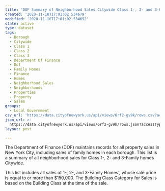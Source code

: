 ```yaml
---
title: 'DOF Summary of Neighborhood Sales Citywide Class 1-, 2- and 3-Family homes'
created: '2020-11-10T17:01:02.534679'
modified: '2020-11-10T17:01:02.534692'
state: active
type: dataset
tags:
  - Borough
  - Citywide
  - Class 1
  - Class 2
  - Class 3
  - Department Of Finance
  - Dof
  - Family Homes
  - Finance
  - Homes
  - Neighborhood Sales
  - Neighborhoods
  - Properties
  - Property
  - Sales
groups:
  - Local Government
csv_url: 'https://data.cityofnewyork.us/api/views/6rf2-gv9k/rows.csv?accessType=DOWNLOAD'
json_url: >-
  https://data.cityofnewyork.us/api/views/6rf2-gv9k/rows.json?accessType=DOWNLOAD
layout: post

---
```

The Department of Finance (DOF) maintains records for all property sales in New York City, including sales of family homes in each borough. This list is a summary of all neighborhood sales for Class 1-, 2- and 3-Family homes Citywide.

This list includes all sales of 1-, 2-, and 3-Family Homes', whose sale price is equal to or more than $150,000. The Building Class Category for Sales is based on the Building Class at the time of the sale.
